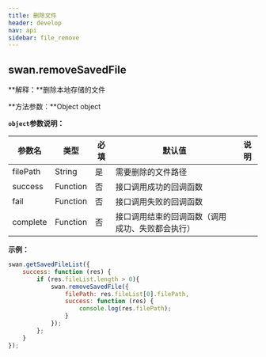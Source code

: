 ```yaml
---
title: 删除文件
header: develop
nav: api
sidebar: file_remove
---
```


## swan.removeSavedFile


**解释：**删除本地存储的文件

**方法参数：**Object object

**`object`参数说明：**

|参数名 |类型  |必填 | 默认值 |说明|
|---- | ---- | ---- | ----|----|
|filePath   |String  |  是  | 需要删除的文件路径|
|success   |Function  |  否  | 接口调用成功的回调函数|
|fail  |Function  |  否 |  接口调用失败的回调函数|
|complete   | Function   | 否 |  接口调用结束的回调函数（调用成功、失败都会执行）|

**示例：**

```js
swan.getSavedFileList({
    success: function (res) {
        if (res.fileList.length > 0){
            swan.removeSavedFile({
                filePath: res.fileList[0].filePath,
                success: function (res) {
                    console.log(res.filePath);
                }
            });
        };
    }
});
```

<!-- #### 错误码

**Andriod**

|错误码|说明|
|--|--|
|202|解析失败，请检查参数是否正确。|
|1001|执行失败|
|2000|文件路径无效|
|2001|文件不存在|
|2002|文件过大|
|2004|文件删除失败|

**iOS**

|错误码|说明|
|--|--|
|202|解析失败，请检查参数是否正确。|
|2001|指定文件不存在|
|2004|文件删除失败| -->


